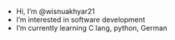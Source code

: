 -  Hi, I’m @wisnuakhyar21
-  I’m interested in software development
-  I’m currently learning C lang, python, German


<!---
wisnuakhyar21/wisnuakhyar21 is a ✨ special ✨ repository because its `README.md` (this file) appears on your GitHub profile.
You can click the Preview link to take a look at your changes.
--->
